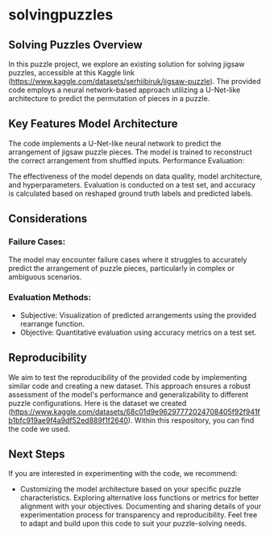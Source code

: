 # solvingpuzzles

## Solving Puzzles Overview

In this puzzle project, we explore an existing solution for solving jigsaw puzzles, accessible at this Kaggle link (https://www.kaggle.com/datasets/serhiibiruk/jigsaw-puzzle). The provided code employs a neural network-based approach utilizing a U-Net-like architecture to predict the permutation of pieces in a puzzle.


## Key Features Model Architecture

The code implements a U-Net-like neural network to predict the arrangement of jigsaw puzzle pieces.
The model is trained to reconstruct the correct arrangement from shuffled inputs.
Performance Evaluation:

The effectiveness of the model depends on data quality, model architecture, and hyperparameters.
Evaluation is conducted on a test set, and accuracy is calculated based on reshaped ground truth labels and predicted labels.


## Considerations

### Failure Cases:

The model may encounter failure cases where it struggles to accurately predict the arrangement of puzzle pieces, particularly in complex or ambiguous scenarios.

### Evaluation Methods:

- Subjective: Visualization of predicted arrangements using the provided rearrange function.
- Objective: Quantitative evaluation using accuracy metrics on a test set.


## Reproducibility
We aim to test the reproducibility of the provided code by implementing similar code and creating a new dataset. This approach ensures a robust assessment of the model's performance and generalizability to different puzzle configurations. Here is the dataset we created (https://www.kaggle.com/datasets/68c01d9e96297772024708405f92f941fb1bfc919ae9f4a9df52ed889f1f2640). Within this respository, you can find the code we used. 


## Next Steps
If you are interested in experimenting with the code, we recommend:
- Customizing the model architecture based on your specific puzzle characteristics.
Exploring alternative loss functions or metrics for better alignment with your objectives.
Documenting and sharing details of your experimentation process for transparency and reproducibility.
Feel free to adapt and build upon this code to suit your puzzle-solving needs.

